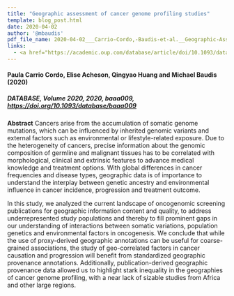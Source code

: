 ```yaml
---
title: "Geographic assessment of cancer genome profiling studies"
template: blog_post.html 
date: 2020-04-02
author: '@mbaudis'
pdf_file_name: 2020-04-02___Carrio-Cordo,-Baudis-et-al.__Geographic-Assessment-of-Cancer-Genome-Profiling-Studies__DATABASE.pdf
links:
  - <a href="https://academic.oup.com/database/article/doi/10.1093/database/baaa009/5812711" target="_blank">[DATABASE]</a>
---
```


#### Paula Carrio Cordo, Elise Acheson, Qingyao Huang and Michael Baudis (2020)
##### DATABASE, Volume 2020, 2020, baaa009, <https://doi.org/10.1093/database/baaa009>

<!--more-->

**Abstract** Cancers arise from the accumulation of somatic genome mutations, which can be influenced by inherited genomic variants and external factors such as environmental or lifestyle-related exposure. Due to the heterogeneity of cancers, precise information about the genomic composition of germline and malignant tissues has to be correlated with morphological, clinical and extrinsic features to advance medical knowledge and treatment options. With global differences in cancer frequencies and disease types, geographic data is of importance to understand the interplay between genetic ancestry and environmental influence in cancer incidence, progression and treatment outcome.

In this study, we analyzed the current landscape of oncogenomic screening publications for geographic information content and quality, to address underrepresented study populations and thereby to fill prominent gaps in our understanding of interactions between somatic variations, population genetics and environmental factors in oncogenesis. We conclude that while the use of proxy-derived geographic annotations can be useful for coarse-grained associations, the study of geo-correlated factors in cancer causation and progression will benefit from standardized geographic provenance annotations. Additionally, publication-derived geographic provenance data allowed us to highlight stark inequality in the geographies of cancer genome profiling, with a near lack of sizable studies from Africa and other large regions.
